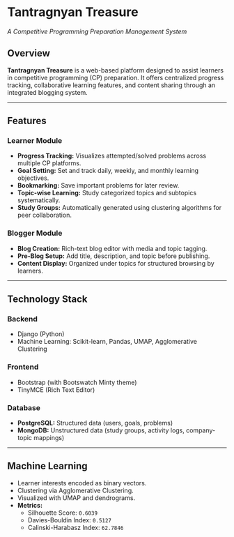 # Tantragnyan Treasure  
*A Competitive Programming Preparation Management System*

## Overview

**Tantragnyan Treasure** is a web-based platform designed to assist learners in competitive programming (CP) preparation. It offers centralized progress tracking, collaborative learning features, and content sharing through an integrated blogging system.

---

## Features

### Learner Module
- **Progress Tracking:** Visualizes attempted/solved problems across multiple CP platforms.
- **Goal Setting:** Set and track daily, weekly, and monthly learning objectives.
- **Bookmarking:** Save important problems for later review.
- **Topic-wise Learning:** Study categorized topics and subtopics systematically.
- **Study Groups:** Automatically generated using clustering algorithms for peer collaboration.

### Blogger Module
- **Blog Creation:** Rich-text blog editor with media and topic tagging.
- **Pre-Blog Setup:** Add title, description, and topic before publishing.
- **Content Display:** Organized under topics for structured browsing by learners.

---

##  Technology Stack

### Backend
- Django (Python)
- Machine Learning: Scikit-learn, Pandas, UMAP, Agglomerative Clustering

### Frontend
- Bootstrap (with Bootswatch Minty theme)
- TinyMCE (Rich Text Editor)

### Database
- **PostgreSQL:** Structured data (users, goals, problems)
- **MongoDB:** Unstructured data (study groups, activity logs, company-topic mappings)

---

## Machine Learning

- Learner interests encoded as binary vectors.
- Clustering via Agglomerative Clustering.
- Visualized with UMAP and dendrograms.
- **Metrics:**
  - Silhouette Score: `0.6039`
  - Davies-Bouldin Index: `0.5127`
  - Calinski-Harabasz Index: `62.7846`
